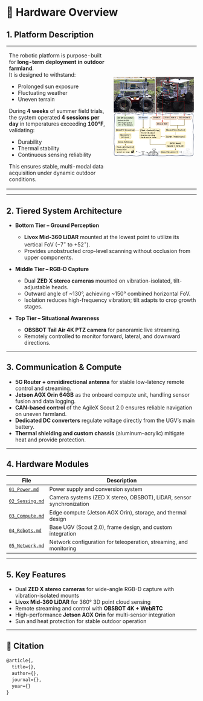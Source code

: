 # 🔧 Hardware Overview

## 1. Platform Description

<table>
<tr>
<td width="55%" valign="top">

The robotic platform is purpose-built for **long-term deployment in outdoor farmland**.  
It is designed to withstand:  
- Prolonged sun exposure  
- Fluctuating weather  
- Uneven terrain  

During **4 weeks** of summer field trials, the system operated **4 sessions per day** in temperatures exceeding **100°F**, validating:  
- Durability  
- Thermal stability  
- Continuous sensing reliability  

This ensures stable, multi-modal data acquisition under dynamic outdoor conditions.

</td>
<td width="45%">

<img src="../assets/Figure_2.png" alt="Hardware Platform" width="100%"/>

</td>
</tr>
</table>

---

## 2. Tiered System Architecture

- **Bottom Tier – Ground Perception**  
  - **Livox Mid-360 LiDAR** mounted at the lowest point to utilize its vertical FoV ($-7^\circ$ to $+52^\circ$).  
  - Provides unobstructed crop-level scanning without occlusion from upper components.  

- **Middle Tier – RGB-D Capture**  
  - Dual **ZED X stereo cameras** mounted on vibration-isolated, tilt-adjustable heads.  
  - Outward angle of ~130°, achieving ~150° combined horizontal FoV.  
  - Isolation reduces high-frequency vibration; tilt adapts to crop growth stages.  

- **Top Tier – Situational Awareness**  
  - **OBSBOT Tail Air 4K PTZ camera** for panoramic live streaming.  
  - Remotely controlled to monitor forward, lateral, and downward directions.  

---

## 3. Communication & Compute

- **5G Router + omnidirectional antenna** for stable low-latency remote control and streaming.  
- **Jetson AGX Orin 64GB** as the onboard compute unit, handling sensor fusion and data logging.  
- **CAN-based control** of the AgileX Scout 2.0 ensures reliable navigation on uneven farmland.  
- **Dedicated DC converters** regulate voltage directly from the UGV’s main battery.  
- **Thermal shielding and custom chassis** (aluminum–acrylic) mitigate heat and provide protection.  

---

## 4. Hardware Modules

| File | Description |
|------|-------------|
| [`01_Power.md`](./01_Power.md)   | Power supply and conversion system |
| [`02_Sensing.md`](./02_Sensing.md) | Camera systems (ZED X stereo, OBSBOT), LiDAR, sensor synchronization |
| [`03_Compute.md`](./03_Compute.md) | Edge compute (Jetson AGX Orin), storage, and thermal design |
| [`04_Robots.md`](./04_Robots.md)   | Base UGV (Scout 2.0), frame design, and custom integration |
| [`05_Network.md`](./05_Network.md) | Network configuration for teleoperation, streaming, and monitoring |

---

## 5. Key Features

- Dual **ZED X stereo cameras** for wide-angle RGB-D capture with vibration-isolated mounts  
- **Livox Mid-360 LiDAR** for 360° 3D point cloud sensing  
- Remote streaming and control with **OBSBOT 4K + WebRTC**  
- High-performance **Jetson AGX Orin** for multi-sensor integration
- Sun and heat protection for stable outdoor operation

---

## **📜 Citation**  
```tex
@article{,
  title={},
  author={},
  journal={},
  year={}
}
```